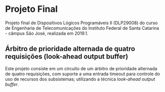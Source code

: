 # Projeto Final

Projeto final de Dispositivos Lógicos Programáveis II (DLP29008) do curso de Engenharia de Telecomunicações do Instituto Federal de Santa Catarina - câmpus São José, realizada em 2019.1.

## Árbitro de prioridade alternada de quatro requisições (look-ahead output buffer)

Este projeto consiste em um circuito de um árbitro de prioridade alternada de quatro requisições, com suporte a uma entrada timeout para controle do uso de recursos dos subsistemas; utilizando a técnica *look-ahead output buffer*.
